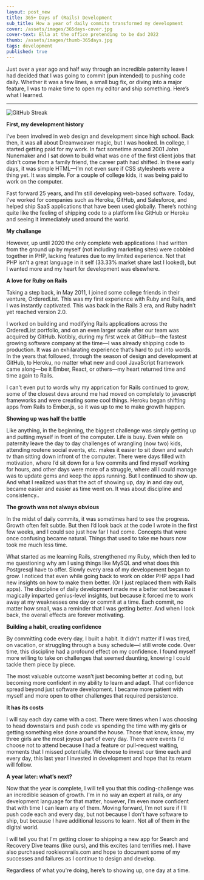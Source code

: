 ```yaml
---
layout: post_new
title: 365+ Days of (Rails) Development
sub_title: How a year of daily commits transformed my development
cover: /assets/images/365days-cover.jpg
cover-text: Ella at the office pretending to be dad 2022
thumb: /assets/images/thumb-365days.jpg
tags: development
published: true
---
```

        
Just over a year ago and half way through an incredible paternity leave I had decided that I was going to commit (pun intended) to pushing code daily. Whether it was a few lines, a small bug fix, or diving into a major feature, I was to make time to open my editor and ship something. Here’s what I learned.

___

<img src="https://streak-stats.demolab.com?user=mattgraham" alt="GitHub Streak" class="w-full" />

**First, my development history**

I’ve been involved in web design and development since high school. Back then, it was all about Dreamweaver magic, but I was hooked. In college, I started getting paid for my work. In fact sometime around 2001 John Nunemaker and I sat down to build what was one of the first client jobs that didn't come from a family friend, the career path had shifted. In these early days, it was simple HTML—I’m not even sure if CSS stylesheets were a thing yet. It was simple. For a couple of college kids, it was being paid to work on the computer.

Fast forward 25 years, and I’m still developing web-based software. Today, I’ve worked for companies such as Heroku, GitHub, and Salesforce, and helped ship SaaS applications that have been used globally. There’s nothing quite like the feeling of shipping code to a platform like GitHub or Heroku and seeing it immediately used around the world.

**My challange**

However, up until 2020 the only complete web applications I had written from the ground up by myself (not including marketing sites) were cobbled together in PHP, lacking features due to my limited experience. Not that PHP isn't a great language in it self (33.33% market share last I looked), but I wanted more and my heart for development was elsewhere.

**A love for Ruby on Rails**

Taking a step back, in May 2011, I joined some college friends in their venture, OrderedList. This was my first experience with Ruby and Rails, and I was instantly captivated. This was back in the Rails 3 era, and Ruby hadn’t yet reached version 2.0.

I worked on building and modifying Rails applications across the OrderedList portfolio, and on an even larger scale after our team was acquired by GitHub. Notibly, during my first week at GitHub—the fastest growing software company at the time—I was already shipping code to production. It was an exhilarating experience that’s hard to put into words. In the years that followed, through the season of design and development at GitHub, to Heroku, no matter what new and cool JavaScript framework came along—be it Ember, React, or others—my heart returned time and time again to Rails. 

I can't even put to words why my apprication for Rails continued to grow, some of the closest devs around me had moved on completely to javascript frameworks and were creating some cool things. Heroku began shifting apps from Rails to Ember.js, so it was up to me to make growth happen.

**Showing up was half the battle**

Like anything, in the beginning, the biggest challenge was simply getting up and putting myself in front of the computer. Life is busy. Even while on paternity leave the day to day challenges of wrangling (now two) kids, attending routene social events, etc. makes it easier to sit down and watch tv than sitting down infront of the computer. There were days filled with motivation, where I’d sit down for a few commits and find myself working for hours, and other days were more of a struggle, where all I could manage was to update gems and keep the apps running. But I continued to show up. And what I realized was that the act of showing up, day in and day out, became easier and easier as time went on. It was about discipline and consistency..

**The growth was not always obvious**

In the midst of daily commits, it was sometimes hard to see the progress. Growth often felt subtle. But then I’d look back at the code I wrote in the first few weeks, and I could see just how far I had come. Concepts that were once confusing became natural. Things that used to take me hours now took me much less time.

What started as me learning Rails, strengthened my Ruby, which then led to me questioning why am I using things like MySQL and what does this Postgresql have to offer. Slowly every area of my developement began to grow. I noticed that even while going back to work on older PHP apps I had new insights on how to make them better. (Or I just replaced them with Rails apps). The discipline of daily development made me a better not because it magically imparted genius-level insights, but because it forced me to work away at my weaknesses one day or commit at a time. Each commit, no matter how small, was a reminder that I was getting better. And when I look back, the overall effects are forever motivating.

**Building a habit, creating confidence**

By committing code every day, I built a habit. It didn’t matter if I was tired, on vacation, or struggling through a busy schedule—I still wrote code. Over time, this discipline had a profound effect on my confidence. I found myself more willing to take on challenges that seemed daunting, knowing I could tackle them piece by piece.

The most valuable outcome wasn’t just becoming better at coding, but becoming more confident in my ability to learn and adapt. That confidence spread beyond just software development. I became more patient with myself and more open to other challenges that required persistence.

**It has its costs**

I will say each day came with a cost. There were times when I was choosing to head downstairs and push code vs spending the time with my girls or getting something else done around the house. Those that know, know, my three girls are the most joyous part of every day. There were events I'd choose not to attend because I had a feature or pull-request waiting, moments that I missed potentially. We choose to invest our time each and every day, this last year I invested in development and hope that its return will follow.

**A year later: what’s next?**

Now that the year is complete, I will tell you that this coding-challenge was an incredible season of growth. I'm in no way an expert at rails, or any development language for that matter, however, I'm even more confident that with time I can learn any of them. Moving forward, I'm not sure if I'll push code each and every day, but not because I don't have software to ship, but because I have additional lessons to learn. Not all of them in the digital world. 

I will tell you that I'm getting closer to shipping a new app for Search and Recovery Dive teams (like ours), and this excites (and terrifies me). I have also purchased rookieonrails.com and hope to document some of my successes and failures as I continue to design and develop. 

Regardless of what you're doing, here’s to showing up, one day at a time.